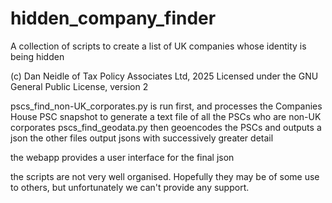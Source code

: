 # hidden_company_finder
A collection of scripts to create a list of UK companies whose identity is being hidden

(c) Dan Neidle of Tax Policy Associates Ltd, 2025
Licensed under the GNU General Public License, version 2

pscs_find_non-UK_corporates.py is run first, and processes the Companies House PSC snapshot to generate a text file of all the PSCs who are non-UK corporates
pscs_find_geodata.py then geoencodes the PSCs and outputs a json
the other files output jsons with successively greater detail

the webapp provides a user interface for the final json

the scripts are not very well organised. Hopefully they may be of some use to others, but unfortunately we can't provide any support.
